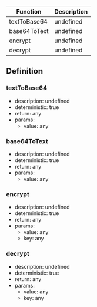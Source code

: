 |Function    |Description                                   |
|------------|----------------------------------------------|
|textToBase64|undefined|
|base64ToText|undefined|
|encrypt|undefined|
|decrypt|undefined|

## Definition

### textToBase64

- description: undefined
- deterministic: true
- return: any
- params:
	- value: any

### base64ToText

- description: undefined
- deterministic: true
- return: any
- params:
	- value: any

### encrypt

- description: undefined
- deterministic: true
- return: any
- params:
	- value: any
	- key: any

### decrypt

- description: undefined
- deterministic: true
- return: any
- params:
	- value: any
	- key: any
